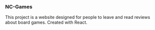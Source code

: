 <h3>NC-Games</h3>

This project is a website designed for people to leave and read reviews about board games. Created with React.
